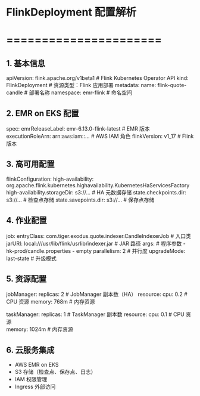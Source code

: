 # FlinkDeployment 配置解析
# ======================

## 1. 基本信息
apiVersion: flink.apache.org/v1beta1  # Flink Kubernetes Operator API
kind: FlinkDeployment                  # 资源类型：Flink 应用部署
metadata:
  name: flink-quote-candle            # 部署名称
  namespace: emr-flink                # 命名空间

## 2. EMR on EKS 配置
spec:
  emrReleaseLabel: emr-6.13.0-flink-latest     # EMR 版本
  executionRoleArn: arn:aws:iam::...           # AWS IAM 角色
  flinkVersion: v1_17                          # Flink 版本

## 3. 高可用配置
flinkConfiguration:
  high-availability: org.apache.flink.kubernetes.highavailability.KubernetesHaServicesFactory
  high-availability.storageDir: s3://...      # HA 元数据存储
  state.checkpoints.dir: s3://...             # 检查点存储
  state.savepoints.dir: s3://...              # 保存点存储

## 4. 作业配置
job:
  entryClass: com.tiger.exodus.quote.indexer.CandleIndexerJob  # 入口类
  jarURI: local:///usr/lib/flink/usrlib/indexer.jar           # JAR 路径
  args:                                                        # 程序参数
    - hk-prod/candle.properties
    - empty
  parallelism: 2                                              # 并行度
  upgradeMode: last-state                                     # 升级模式

## 5. 资源配置
jobManager:
  replicas: 2                          # JobManager 副本数（HA）
  resource:
    cpu: 0.2                          # CPU 资源
    memory: 768m                      # 内存资源

taskManager:
  replicas: 1                          # TaskManager 副本数
  resource:
    cpu: 0.1                          # CPU 资源  
    memory: 1024m                     # 内存资源

## 6. 云服务集成
- AWS EMR on EKS
- S3 存储（检查点、保存点、日志）
- IAM 权限管理
- Ingress 外部访问